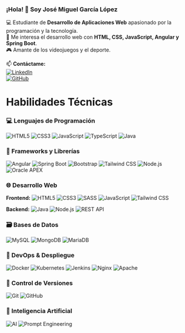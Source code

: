 ### ¡Hola! 👋 Soy José Miguel García López  

💻 Estudiante de **Desarrollo de Aplicaciones Web** apasionado por la programación y la tecnología.  
🎯 Me interesa el desarrollo web con **HTML, CSS, JavaScript, Angular y Spring Boot**.  
🎮 Amante de los videojuegos y el deporte.  

📫 **Contáctame:**  
[![LinkedIn](https://img.shields.io/badge/LinkedIn-José%20Miguel%20García-blue?style=flat&logo=linkedin)](https://www.linkedin.com/in/jos%C3%A9-miguel-garc%C3%ADa-l%C3%B3pez-851687335/)  
[![GitHub](https://img.shields.io/badge/GitHub-JosMigGarLop-black?style=flat&logo=github)](https://github.com/JosMigGarLop)  

# Habilidades Técnicas

### 💻 Lenguajes de Programación
![HTML5](https://img.shields.io/badge/HTML5-E34F26?style=for-the-badge&logo=html5&logoColor=white)
![CSS3](https://img.shields.io/badge/CSS3-1572B6?style=for-the-badge&logo=css3&logoColor=white)
![JavaScript](https://img.shields.io/badge/JavaScript-F7DF1E?style=for-the-badge&logo=javascript&logoColor=black)
![TypeScript](https://img.shields.io/badge/TypeScript-007ACC?style=for-the-badge&logo=typescript&logoColor=white)
![Java](https://img.shields.io/badge/Java-ED8B00?style=for-the-badge&logo=openjdk&logoColor=white)

### 🧩 Frameworks y Librerías
![Angular](https://img.shields.io/badge/Angular-DD0031?style=for-the-badge&logo=angular&logoColor=white)
![Spring Boot](https://img.shields.io/badge/Spring_Boot-6DB33F?style=for-the-badge&logo=spring-boot&logoColor=white)
![Bootstrap](https://img.shields.io/badge/Bootstrap-563D7C?style=for-the-badge&logo=bootstrap&logoColor=white)
![Tailwind CSS](https://img.shields.io/badge/Tailwind_CSS-38B2AC?style=for-the-badge&logo=tailwind-css&logoColor=white)
![Node.js](https://img.shields.io/badge/Node.js-339933?style=for-the-badge&logo=nodedotjs&logoColor=white)
![Oracle APEX](https://img.shields.io/badge/Oracle_APEX-F80000?style=for-the-badge&logo=oracle&logoColor=white)

### 🌐 Desarrollo Web
**Frontend:**
![HTML5](https://img.shields.io/badge/-HTML5-E34F26?style=flat-square&logo=html5&logoColor=white)
![CSS3](https://img.shields.io/badge/-CSS3-1572B6?style=flat-square&logo=css3&logoColor=white)
![SASS](https://img.shields.io/badge/SASS-hotpink.svg?style=flat-square&logo=SASS&logoColor=white)
![JavaScript](https://img.shields.io/badge/-JavaScript-F7DF1E?style=flat-square&logo=javascript&logoColor=black)
![Tailwind CSS](https://img.shields.io/badge/-Tailwind_CSS-38B2AC?style=flat-square&logo=tailwind-css&logoColor=white)

**Backend:**
![Java](https://img.shields.io/badge/-Java-ED8B00?style=flat-square&logo=openjdk&logoColor=white)
![Node.js](https://img.shields.io/badge/-Node.js-339933?style=flat-square&logo=nodedotjs&logoColor=white)
![REST API](https://img.shields.io/badge/REST_API-FF6F00?style=flat-square&logo=rest&logoColor=white)

### 🗃️ Bases de Datos
![MySQL](https://img.shields.io/badge/MySQL-4479A1?style=for-the-badge&logo=mysql&logoColor=white)
![MongoDB](https://img.shields.io/badge/MongoDB-47A248?style=for-the-badge&logo=mongodb&logoColor=white)
![MariaDB](https://img.shields.io/badge/MariaDB-003545?style=for-the-badge&logo=mariadb&logoColor=white)

### 🚀 DevOps & Despliegue
![Docker](https://img.shields.io/badge/Docker-2496ED?style=for-the-badge&logo=docker&logoColor=white)
![Kubernetes](https://img.shields.io/badge/Kubernetes-326CE5?style=for-the-badge&logo=kubernetes&logoColor=white)
![Jenkins](https://img.shields.io/badge/Jenkins-D24939?style=for-the-badge&logo=jenkins&logoColor=white)
![Nginx](https://img.shields.io/badge/Nginx-009639?style=for-the-badge&logo=nginx&logoColor=white)
![Apache](https://img.shields.io/badge/Apache-D22128?style=for-the-badge&logo=apache&logoColor=white)

### 🔄 Control de Versiones
![Git](https://img.shields.io/badge/Git-F05032?style=for-the-badge&logo=git&logoColor=white)
![GitHub](https://img.shields.io/badge/GitHub-181717?style=for-the-badge&logo=github&logoColor=white)

### 🤖 Inteligencia Artificial
![AI](https://img.shields.io/badge/IA-Aplicada-FF6F00?style=for-the-badge&logo=ai&logoColor=white)
![Prompt Engineering](https://img.shields.io/badge/Prompts_Avanzados-4285F4?style=for-the-badge&logo=openai&logoColor=white)
